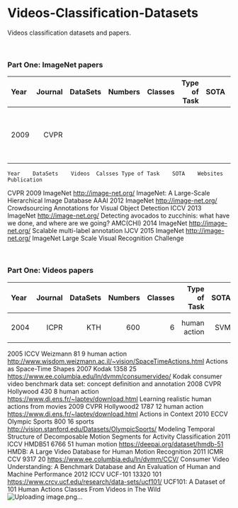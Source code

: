 # Videos-Classification-Datasets
Videos classification datasets and papers.


&nbsp; 
&nbsp;  
###  Part One: ImageNet papers
Year | Journal | DataSets | Numbers | Classes| Type of Task| SOTA | Homepage | Publication |
:----|--------:|---------:|--------:|-------:|------------:|-----:|---------:|:------------:
2009 |  CVPR   |    |   | | |  |  [IMAGENET](http://image-net.org/) | [ ImageNet: A Large-Scale Hierarchical Image Database](http://image-net.org/static_files/papers/imagenet_cvpr09.pdf)|


								
	Year	DataSets	Videos	Calsses	Type of Task	SOTA	Websites	Publication
CVPR	2009	ImageNet					http://image-net.org/	 ImageNet: A Large-Scale Hierarchical Image Database
 AAAI 	2012	ImageNet					http://image-net.org/	Crowdsourcing Annotations for Visual Object Detection
ICCV	2013	ImageNet					http://image-net.org/	Detecting avocados to zucchinis: what have we done, and where are we going?
AMC(CHI)	2014	ImageNet					http://image-net.org/	Scalable multi-label annotation
IJCV	2015	ImageNet					http://image-net.org/	ImageNet Large Scale Visual Recognition Challenge



&nbsp; 
&nbsp;  
###  Part One: Videos papers
Year | Journal | DataSets | Numbers | Classes| Type of Task| SOTA | Homepage | Publication |
:----|--------:|---------:|--------:|-------:|------------:|-----:|---------:|:------------:
2004 |	ICPR   | KTH	  |600	    |6       |human action |SVM   | [Recognition of human actions](https://www.csc.kth.se/cvap/actions/) | |
2005	ICCV	Weizmann	81	9	human action		http://www.wisdom.weizmann.ac.il/~vision/SpaceTimeActions.html	Actions as Space-Time Shapes
2007		Kodak	1358	25			https://www.ee.columbia.edu/ln/dvmm/consumervideo/	Kodak consumer video benchmark data set: concept definition and annotation 
2008	CVPR	Hollywood	430	8	human action		https://www.di.ens.fr/~laptev/download.html	Learning realistic human actions from movies
2009	CVPR	Hollywood2	1787	12	human action		https://www.di.ens.fr/~laptev/download.html	Actions in Context
2010	ECCV	Olympic Sports	800	16	sports		http://vision.stanford.edu/Datasets/OlympicSports/	Modeling Temporal Structure of Decomposable Motion Segments for Activity Classification
2011	ICCV	HMDB51	6766	51	human motion		https://deepai.org/dataset/hmdb-51	HMDB: A Large Video Database for Human Motion Recognition
2011	ICMR	CCV	9317	20			https://www.ee.columbia.edu/ln/dvmm/CCV/	Consumer Video Understanding: A Benchmark Database and An Evaluation of Human and Machine Performance
2012	ICCV	UCF-101	13320	101			https://www.crcv.ucf.edu/research/data-sets/ucf101/	UCF101: A Dataset of 101 Human Actions Classes From Videos in The Wild
![Uploading image.png…]()
